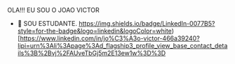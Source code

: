 OLA!!! EU SOU O JOAO VICTOR

- 👀 SOU ESTUDANTE.
https://img.shields.io/badge/LinkedIn-0077B5?style=for-the-badge&logo=linkedin&logoColor=white)[https://www.linkedin.com/in/jo%C3%A3o-victor-466a39240?lipi=urn%3Ali%3Apage%3Ad_flagship3_profile_view_base_contact_details%3B%2Bvj%2FAUveTbGj5m2E13ew1w%3D%3D

